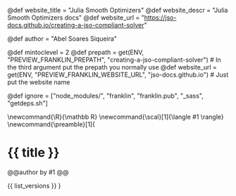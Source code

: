 <!--
Add here global page variables to use throughout your
website.
The website_* must be defined for the RSS to work
-->
@def website_title = "Julia Smooth Optimizers"
@def website_descr = "Julia Smooth Optimizers docs"
@def website_url   = "https://jso-docs.github.io/creating-a-jso-compliant-solver"

@def author = "Abel Soares Siqueira"

@def mintoclevel = 2
@def prepath     = get(ENV, "PREVIEW_FRANKLIN_PREPATH", "creating-a-jso-compliant-solver") # In the third argument put the prepath you normally use
@def website_url = get(ENV, "PREVIEW_FRANKLIN_WEBSITE_URL", "jso-docs.github.io") # Just put the website name

<!--
Add here files or directories that should be ignored by Franklin, otherwise
these files might be copied and, if markdown, processed by Franklin which
you might not want. Indicate directories by ending the name with a `/`.
-->
@def ignore = ["node_modules/", "franklin", "franklin.pub", "_sass", "getdeps.sh"]

<!--
Add here global latex commands to use throughout your
pages. It can be math commands but does not need to be.
For instance:
* \newcommand{\phrase}{This is a long phrase to copy.}
-->
\newcommand{\R}{\mathbb R}
\newcommand{\scal}[1]{\langle #1 \rangle}
\newcommand{\preamble}[1]{
  # {{ title }}

  @@author
  by #1
  @@

  {{ list_versions }}
}